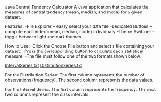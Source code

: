 Java Central Tendency Calculator
A Java application that calculates the measures of central tendency (mean, median, and mode) for a given dataset.

Features:
  -File Explorer – easily select your data file
  -Dedicated Buttons – compute each index (mean, median, mode) individually
  -Theme Switcher – toggle between light and dark themes

How to Use:
  -Click the Choose File button and select a file containing your dataset.
  -Press the corresponding button to calculate each statistical measure.
  -The file must follow one of the two formats shown below:
    
[IntervalSeries.txt](https://github.com/user-attachments/files/23015544/IntervalSeries.txt)
[DistributionSeries.txt](https://github.com/user-attachments/files/23015549/DistributionSeries.txt)

For the Distribution Series:
  The first column represents the number of observations (frequency).
  The second column represents the data values.

For the Interval Series:
  The first column represents the frequency.
  The next two columns represent the class intervals.
